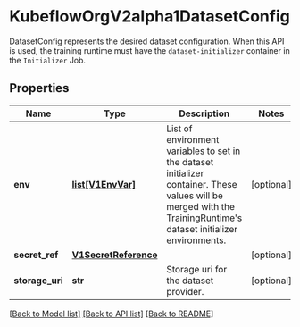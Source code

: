 # KubeflowOrgV2alpha1DatasetConfig

DatasetConfig represents the desired dataset configuration. When this API is used, the training runtime must have the `dataset-initializer` container in the `Initializer` Job.
## Properties
Name | Type | Description | Notes
------------ | ------------- | ------------- | -------------
**env** | [**list[V1EnvVar]**](V1EnvVar.md) | List of environment variables to set in the dataset initializer container. These values will be merged with the TrainingRuntime&#39;s dataset initializer environments. | [optional] 
**secret_ref** | [**V1SecretReference**](V1SecretReference.md) |  | [optional] 
**storage_uri** | **str** | Storage uri for the dataset provider. | [optional] 

[[Back to Model list]](../README.md#documentation-for-models) [[Back to API list]](../README.md#documentation-for-api-endpoints) [[Back to README]](../README.md)


